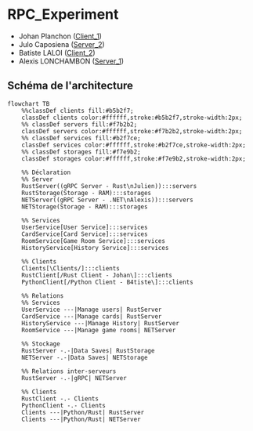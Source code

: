 # RPC_Experiment

- Johan Planchon ([Client_1](./Client_1/README.md))
- Julo Caposiena ([Server_2](./Server_2/README.md))
- Batiste LALOI ([Client_2](./Client_2/README.md))
- Alexis LONCHAMBON ([Server_1](./Server_1/README.md))

## Schéma de l'architecture

```mermaid
flowchart TB
    %%classDef clients fill:#b5b2f7;
    classDef clients color:#ffffff,stroke:#b5b2f7,stroke-width:2px;
    %% classDef servers fill:#f7b2b2;
    classDef servers color:#ffffff,stroke:#f7b2b2,stroke-width:2px;
    %% classDef services fill:#b2f7ce;
    classDef services color:#ffffff,stroke:#b2f7ce,stroke-width:2px;
    %% classDef storages fill:#f7e9b2;
    classDef storages color:#ffffff,stroke:#f7e9b2,stroke-width:2px;

    %% Déclaration
    %% Server
    RustServer((gRPC Server - Rust\nJulien)):::servers
    RustStorage(Storage - RAM):::storages
    NETServer((gRPC Server - .NET\nAlexis)):::servers
    NETStorage(Storage - RAM):::storages

    %% Services
    UserService[User Service]:::services
    CardService[Card Service]:::services
    RoomService[Game Room Service]:::services
    HistoryService[History Service]:::services

    %% Clients
    Clients[\Clients/]:::clients
    RustClient[/Rust Client - Johan\]:::clients
    PythonClient[/Python Client - B4tiste\]:::clients

    %% Relations
    %% Services
    UserService ---|Manage users| RustServer
    CardService ---|Manage cards| RustServer
    HistoryService ---|Manage History| RustServer
    RoomService ---|Manage game rooms| NETServer

    %% Stockage
    RustServer -.-|Data Saves| RustStorage
    NETServer -.-|Data Saves| NETStorage

    %% Relations inter-serveurs
    RustServer -.-|gRPC| NETServer

    %% Clients
    RustClient -.- Clients
    PythonClient -.- Clients
    Clients ---|Python/Rust| RustServer
    Clients ---|Python/Rust| NETServer
```


